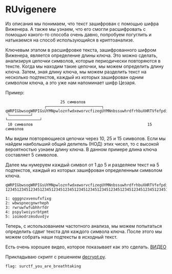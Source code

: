 # RUvigenere

Из описания мы понимаем, что текст зашифрован с помощью шифра Виженера. А также мы узнаем, что его смогли расшифровать с помощью какого-то способа очень давно, попробуем погуглить и натыкаемся на способ использующийся в криптоанализе.  

Ключевым этапом в расшифровке текста, зашифрованного шифром Виженера, является определение длины ключа. Это можно сделать, анализируя цепочки символов, которые периодически повторяются в тексте. Когда мы находим такие цепочки, мы можем определить длину ключа. Затем, зная длину ключа, мы можем разделить текст на несколько подтекстов, каждый из которых зашифрован одним символом ключа, а это уже нам напоминает шифр Цезаря.

Пример:  

```
                        25 символов
                 ┌────────────────────────┐
qWRPIGbwsogWRPIGsUYMNpwloznfwdxeworvcfizegUYMNnbssuwhrdfrhbuXHRTVfefpdipdmjXHRTVg
 └─────────┘                                                └──────────────┘
 10 символов                                                  15 символов
```
Мы видим повторяющиеся цепочки через 10, 25 и 15 символов. Если мы найдем наибольший общий делитель (НОД) этих чисел, то с высокой вероятностью узнаем длину ключа. В данном примере длина ключа составляет 5 символов.

Далее мы нумеруем каждый символ от 1 до 5 и разделяем текст на 5 подтекстов, каждый из которых зашифрован определенным символом ключа.
```
qWRPIGbwsogWRPIGsUYMNpwloznfwdxeworvcfizegUYMNnbssuwhrdfrhbuXHRTVfefpdipdmjXHRTVg
123451234512345123451234512345123451234512345123451234512345123451234512345123451

1: qgggnzxvenufxfixg
2: wbwspnecgnwrheph
3: rwruwfwfubhhrfdr
4: pspylwoiysrbtpmt
5: ioimodrzmsduvdjv
```
Теперь, с использованием частотного анализа, мы можем попытаться определить сдвиг текста для каждого символа ключа. После этого мы можем собрать наши подтексты в исходный текст.  

Есть очень хорошее видео, которое показывает как это сделать. [ВИДЕО](https://youtu.be/7mn4uq4DBJo?si=wtoR5amU0vRaH-CX&t=1108)  

Прикладываю скрипт с решением [decrypt.py](decrypt.py).  

`flag: surctf_you_are_breathtaking`
